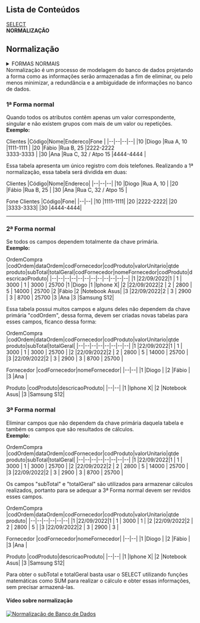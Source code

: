 ##  Lista de Conteúdos
[SELECT](./README.md)<br />
**NORMALIZAÇÃO**

##  Normalização
<details>
<summary>
FORMAS NORMAIS
</summary>

&emsp;&emsp;[1ª FORMA NORMAL](#1ª-forma-normal)</br>
&emsp;&emsp;[2ª FORMA NORMAL](#2ª-forma-normal)</br>
&emsp;&emsp;[3ª FORMA NORMAL](#3ª-forma-normal)</br>

</details>
Normalização é um processo de modelagem do banco de dados projetando a forma como as informações serão armazenadas a fim de eliminar, ou pelo menos minimizar, a redundância e a ambiguidade de informações no banco de dados.

### 1ª Forma normal

Quando todos os atributos contêm apenas um valor correspondente, singular e não existem grupos com mais de um valor ou repetições.<br />
**Exemplo:**

Clientes
|Código|Nome|Endereco|Fone |
|--|--|--|--|
|10 |Diogo |Rua A, 10 |1111-1111 |
|20 |Fábio |Rua B, 25 |2222-2222<br/> 3333-3333 |
|30 |Ana |Rua C, 32 / Atpo 15 |4444-4444 |

Essa tabela apresenta um único registro com dois telefones. Realizando a 1ª normalização, essa tabela será dividida em duas:

Clientes
|Código|Nome|Endereco|
|--|--|--|
|10 |Diogo |Rua A, 10 |
|20 |Fábio |Rua B, 25 |
|30 |Ana |Rua C, 32 / Atpo 15 |

Fone Clientes
|Código|Fone|
|--|--|
|10 |1111-1111|
|20 |2222-2222|
|20 |3333-3333|
|30 |4444-4444|

---

### 2ª Forma normal

Se todos os campos dependem totalmente da chave primária.<br />
**Exemplo:**

OrdemCompra
|codOrdem|dataOrdem|codFornecedor|codProduto|valorUnitario|qtde produto|subTotal|totalGeral|codFornecedor|nomeFornecedor|codProduto|descricaoProduto|
|--|--|--|--|--|--|--|--|--|--|--|--|
|1 |22/09/2022|1 | 1 | 3000 | 1 | 3000 | 25700 |1 |Diogo |1 |Iphone X|
|2 |22/09/2022|2 | 2 | 2800 | 5 | 14000 | 25700 |2 |Fábio |2 |Notebook Asus|
|3 |22/09/2022|2 | 3 | 2900 | 3 | 8700 | 25700 |3 |Ana |3 |Samsung S12|

Essa tabela possui muitos campos e alguns deles não dependem da chave primária "codOrdem", dessa forma, devem ser criadas novas tabelas para esses campos, ficanco dessa forma:

OrdemCompra
|codOrdem|dataOrdem|codFornecedor|codProduto|valorUnitario|qtde produto|subTotal|totalGeral|
|--|--|--|--|--|--|--|--|
|1 |22/09/2022|1 | 1 | 3000 | 1 | 3000 | 25700 |
|2 |22/09/2022|2 | 2 | 2800 | 5 | 14000 | 25700 |
|3 |22/09/2022|2 | 3 | 2900 | 3 | 8700 | 25700 |

Fornecedor
|codFornecedor|nomeFornecedor|
|--|--|
|1 |Diogo |
|2 |Fábio |
|3 |Ana |

Produto
|codProduto|descricaoProduto|
|--|--|
|1 |Iphone X|
|2 |Notebook Asus|
|3 |Samsung S12|

### 3ª Forma normal

Eliminar campos que não dependem da chave primária daquela tabela e também os campos que são resultados de cálculos.<br />
**Exemplo:**

OrdemCompra
|codOrdem|dataOrdem|codFornecedor|codProduto|valorUnitario|qtde produto|subTotal|totalGeral|
|--|--|--|--|--|--|--|--|
|1 |22/09/2022|1 | 1 | 3000 | 1 | 3000 | 25700 |
|2 |22/09/2022|2 | 2 | 2800 | 5 | 14000 | 25700 |
|3 |22/09/2022|2 | 3 | 2900 | 3 | 8700 | 25700 |

Os campos "subTotal" e "totalGeral" são utilizados para armazenar cálculos realizados, portanto para se adequar a 3ª Forma normal devem ser revidos esses campos.

OrdemCompra
|codOrdem|dataOrdem|codFornecedor|codProduto|valorUnitario|qtde produto|
|--|--|--|--|--|--|
|1 |22/09/2022|1 | 1 | 3000 | 1 |
|2 |22/09/2022|2 | 2 | 2800 | 5 |
|3 |22/09/2022|2 | 3 | 2900 | 3 |

Fornecedor
|codFornecedor|nomeFornecedor|
|--|--|
|1 |Diogo |
|2 |Fábio |
|3 |Ana |

Produto
|codProduto|descricaoProduto|
|--|--|
|1 |Iphone X|
|2 |Notebook Asus|
|3 |Samsung S12|

Para obter o subTotal e totalGeral basta usar o SELECT utilizando funções matemáticas como SUM para realizar o cálculo e obter essas informações, sem precisar armazená-las.

#### Vídeo sobre normalização

[![Normalização de Banco de Dados](https://res.cloudinary.com/marcomontalbano/image/upload/v1664757582/video_to_markdown/images/youtube--TOFZQ5wm1UI-c05b58ac6eb4c4700831b2b3070cd403.jpg)](https://www.youtube.com/watch?v=TOFZQ5wm1UI "Normalização de Banco de Dados")